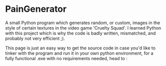 # PainGenerator
A small Python program which generates random, or custom, images in the style of certain textures in the video game 'Cruelty Squad'. I learned Python with this project which is why the code is badly written, mismatched, and probably not very efficient ;).

This page is just an easy way to get the source code in case you'd like to tinker with the program and run it in your own python environment, for a fully functional .exe with no requirements needed, head to : <come back later>
